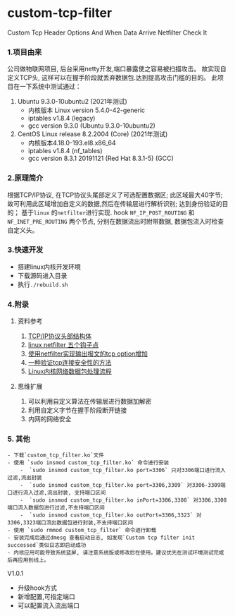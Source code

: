 # custom-tcp-filter
Custom Tcp Header Options And When  Data Arrive  Netfilter Check It

### 1.项目由来
公司做物联网项目, 后台采用netty开发,端口暴露使之容易被扫描攻击。 故实现自定义TCP头, 这样可以在握手阶段就丢弃数据包.达到提高攻击门槛的目的。
此项目在一下系统中测试通过：

1. Ubuntu 9.3.0-10ubuntu2 (2021年测试)
	- 内核版本 Linux version 5.4.0-42-generic
	- iptables v1.8.4 (legacy)
	- gcc version 9.3.0 (Ubuntu 9.3.0-10ubuntu2)
3. CentOS Linux release 8.2.2004 (Core) (2021年测试)
	- 内核版本4.18.0-193.el8.x86_64
	- iptables v1.8.4 (nf_tables)
	- gcc version 8.3.1 20191121 (Red Hat 8.3.1-5) (GCC)


### 2.原理简介

根据TCP/IP协议, 在TCP协议头尾部定义了可选配置数据区; 此区域最大40字节; 故可利用此区域增加自定义的数据,然后在传输层进行解析识别; 达到身份验证的目的；
基于`linux` 的`netfilter`进行实现. hook `NF_IP_POST_ROUTING` 和 `NF_INET_PRE_ROUTING` 两个节点, 分别在数据流出时附带数据, 数据包流入时检查自定义头。

### 3.快速开发
 - 搭建linux内核开发环境
 - 下载源码进入目录
 - 执行`./rebuild.sh`

### 4.附录
1. 资料参考
	1. [TCP/IP协议头部结构体](https://www.cnblogs.com/RodYang/p/3322250.html)
	2. [linux netfilter 五个钩子点](https://www.cnblogs.com/codestack/p/10850642.html)
	3. [使用netfilter实现输出报文的tcp option增加](https://blog.csdn.net/idleperson/article/details/52024864?utm_source=blogxgwz0)
	4. [一种验证tcp连接安全性的方法](https://patents.google.com/patent/CN103532964B/zh)
	5. [Linux内核网络数据包处理流程](https://www.cnblogs.com/muahao/p/10861771.html)

2. 思维扩展
	1. 可以利用自定义算法在传输层进行数据加解密
	2. 利用自定义字节在握手阶段断开链接
	3. 内网的网络安全

### 5. 其他
	- 下载`custom_tcp_filter.ko`文件
	- 使用 `sudo insmod custom_tcp_filter.ko` 命令进行安装
		-  `sudo insmod custom_tcp_filter.ko port=3306` 只对3306端口进行流入过滤,流出封装
		-  `sudo insmod custom_tcp_filter.ko port=3306,3309` 对3306-3309端口进行流入过滤,流出封装, 支持端口区间
		-  `sudo insmod custom_tcp_filter.ko inPort=3306,3308` 对3306,3308端口流入数据包进行过滤,不支持端口区间
		-  `sudo insmod custom_tcp_filter.ko outPort=3306,3323` 对3306,3323端口流出数据包进行封装,不支持端口区间
	- 使用 `sudo rmmod custom_tcp_filter` 命令进行卸载
	- 安装完成后通过dmesg 查看启动日志, 如发现`Custom tcp filter init successed`类似日志即启动成功
	- 内核应用可能导致系统蓝屏, 请注意系统版或修改后在使用。建议优先在测试环境测试完成后再应用到线上。

V1.0.1
- 升级hook方式
- 新增配置,可指定端口
- 可以配置流入流出端口
